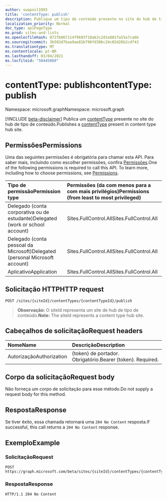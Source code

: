```yaml
---
author: swapnil1993
title: 'contentType: publish'
description: Publique um tipo de conteúdo presente no site do hub de tipo de conteúdo.
localization_priority: Normal
doc_type: apiPageType
ms.prod: sites-and-lists
ms.openlocfilehash: 072fb067114f9693f18a63c2d1e881fa55a7ca6b
ms.sourcegitcommit: 3b583d7baa9ae81b796fd30bc24c65d26b2cdf43
ms.translationtype: MT
ms.contentlocale: pt-BR
ms.lasthandoff: 03/04/2021
ms.locfileid: "50445860"
---
```

# <a name="contenttype-publish"></a><span data-ttu-id="385d0-103">contentType: publish</span><span class="sxs-lookup"><span data-stu-id="385d0-103">contentType: publish</span></span>
<span data-ttu-id="385d0-104">Namespace: microsoft.graph</span><span class="sxs-lookup"><span data-stu-id="385d0-104">Namespace: microsoft.graph</span></span>

[!INCLUDE [beta-disclaimer](../../includes/beta-disclaimer.md)]
<span data-ttu-id="385d0-105">Publica um [contentType][] presente no site do hub de tipo de conteúdo.</span><span class="sxs-lookup"><span data-stu-id="385d0-105">Publishes a [contentType][] present in content type hub site.</span></span>

## <a name="permissions"></a><span data-ttu-id="385d0-106">Permissões</span><span class="sxs-lookup"><span data-stu-id="385d0-106">Permissions</span></span>

<span data-ttu-id="385d0-p101">Uma das seguintes permissões é obrigatória para chamar esta API. Para saber mais, incluindo como escolher permissões, confira [Permissões](/graph/permissions_reference.md).</span><span class="sxs-lookup"><span data-stu-id="385d0-p101">One of the following permissions is required to call this API. To learn more, including how to choose permissions, see [Permissions](/graph/permissions_reference.md).</span></span>

|<span data-ttu-id="385d0-109">Tipo de permissão</span><span class="sxs-lookup"><span data-stu-id="385d0-109">Permission type</span></span>      | <span data-ttu-id="385d0-110">Permissões (da com menos para a com mais privilégios)</span><span class="sxs-lookup"><span data-stu-id="385d0-110">Permissions (from least to most privileged)</span></span>              |
|:--------------------|:---------------------------------------------------------|
|<span data-ttu-id="385d0-111">Delegado (conta corporativa ou de estudante)</span><span class="sxs-lookup"><span data-stu-id="385d0-111">Delegated (work or school account)</span></span> | <span data-ttu-id="385d0-112">Sites.FullControl.All</span><span class="sxs-lookup"><span data-stu-id="385d0-112">Sites.FullControl.All</span></span>    |
|<span data-ttu-id="385d0-113">Delegado (conta pessoal da Microsoft)</span><span class="sxs-lookup"><span data-stu-id="385d0-113">Delegated (personal Microsoft account)</span></span> | <span data-ttu-id="385d0-114">Sites.FullControl.All</span><span class="sxs-lookup"><span data-stu-id="385d0-114">Sites.FullControl.All</span></span>    |
|<span data-ttu-id="385d0-115">Aplicativo</span><span class="sxs-lookup"><span data-stu-id="385d0-115">Application</span></span> | <span data-ttu-id="385d0-116">Sites.FullControl.All</span><span class="sxs-lookup"><span data-stu-id="385d0-116">Sites.FullControl.All</span></span> |

## <a name="http-request"></a><span data-ttu-id="385d0-117">Solicitação HTTP</span><span class="sxs-lookup"><span data-stu-id="385d0-117">HTTP request</span></span>

<!-- {
  "blockType": "ignored"
}
-->
```http
POST /sites/{siteId}/contentTypes/{contentTypeId}/publish
```

><span data-ttu-id="385d0-118">**Observação:** O siteId representa um site de hub de tipo de conteúdo.</span><span class="sxs-lookup"><span data-stu-id="385d0-118">**Note:** The siteId represents a content type hub site.</span></span>

## <a name="request-headers"></a><span data-ttu-id="385d0-119">Cabeçalhos de solicitação</span><span class="sxs-lookup"><span data-stu-id="385d0-119">Request headers</span></span>
|<span data-ttu-id="385d0-120">Nome</span><span class="sxs-lookup"><span data-stu-id="385d0-120">Name</span></span>|<span data-ttu-id="385d0-121">Descrição</span><span class="sxs-lookup"><span data-stu-id="385d0-121">Description</span></span>|
|:---|:---|
|<span data-ttu-id="385d0-122">Autorização</span><span class="sxs-lookup"><span data-stu-id="385d0-122">Authorization</span></span>|<span data-ttu-id="385d0-p102">{token} de portador. Obrigatório.</span><span class="sxs-lookup"><span data-stu-id="385d0-p102">Bearer {token}. Required.</span></span>|

## <a name="request-body"></a><span data-ttu-id="385d0-125">Corpo da solicitação</span><span class="sxs-lookup"><span data-stu-id="385d0-125">Request body</span></span>
<span data-ttu-id="385d0-126">Não forneça um corpo de solicitação para esse método.</span><span class="sxs-lookup"><span data-stu-id="385d0-126">Do not supply a request body for this method.</span></span>

## <a name="response"></a><span data-ttu-id="385d0-127">Resposta</span><span class="sxs-lookup"><span data-stu-id="385d0-127">Response</span></span>
<span data-ttu-id="385d0-128">Se tiver êxito, essa chamada retornará uma `204 No Content` resposta.</span><span class="sxs-lookup"><span data-stu-id="385d0-128">If successful, this call returns a `204 No Content` response.</span></span>

## <a name="example"></a><span data-ttu-id="385d0-129">Exemplo</span><span class="sxs-lookup"><span data-stu-id="385d0-129">Example</span></span>

### <a name="request"></a><span data-ttu-id="385d0-130">Solicitação</span><span class="sxs-lookup"><span data-stu-id="385d0-130">Request</span></span>
<!-- {
  "blockType": "request",
  "name": "contenttype_publish"
}
-->
```http
POST https://graph.microsoft.com/beta/sites/{siteId}/contentTypes/{contentTypeId}/publish
```

### <a name="response"></a><span data-ttu-id="385d0-131">Resposta</span><span class="sxs-lookup"><span data-stu-id="385d0-131">Response</span></span>

<!-- { "blockType": "response" } -->

```http
HTTP/1.1 204 No Content
```

[contentType]: ../resources/contentType.md
